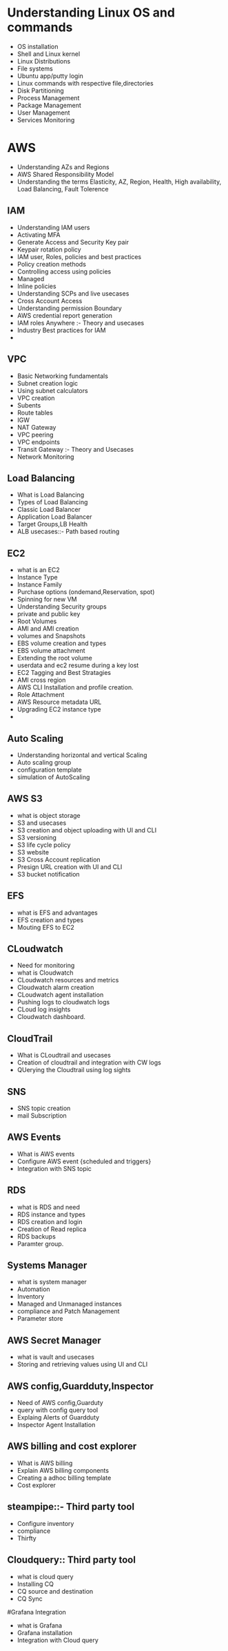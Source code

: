 # Understanding Linux OS and commands
- OS installation
- Shell and Linux kernel
- Linux Distributions
- File systems
- Ubuntu app/putty login
- Linux commands with respective  file,directories
- Disk Partitioning
- Process Management
- Package Management
- User Management
- Services Monitoring

# AWS
- Understanding AZs and Regions
- AWS Shared Responsibility Model
- Understanding the terms Elasticity, AZ, Region, Health, High availability, Load Balancing, Fault Tolerence

## IAM
- Understanding IAM users
- Activating MFA
- Generate Access and Security Key pair
- Keypair rotation policy
- IAM user, Roles, policies and best practices
- Policy creation methods
- Controlling access using policies
- Managed
- Inline policies
- Understanding SCPs and live usecases
- Cross Account Access
- Understanding permission Boundary
- AWS credential report generation
- IAM roles Anywhere :- Theory and usecases
- Industry Best practices for IAM
-

## VPC
- Basic Networking fundamentals
- Subnet creation logic
- Using subnet calculators
- VPC creation
- Subents
- Route tables
- IGW
- NAT Gateway
- VPC peering
- VPC endpoints
- Transit Gateway :- Theory and Usecases
- Network Monitoring

## Load Balancing
- What is Load Balancing
- Types of Load Balancing
- Classic Load Balancer
- Application Load Balancer
- Target Groups,LB Health
- ALB usecases::- Path based routing

## EC2
- what is an EC2
- Instance Type
- Instance Family
- Purchase options (ondemand,Reservation, spot)
- Spinning for new VM
- Understanding Security groups
- private and public key
- Root Volumes
- AMI and AMI creation
- volumes and Snapshots
- EBS volume creation and types
- EBS volume attachment
- Extending the root volume
- userdata and ec2 resume during a key lost
- EC2 Tagging and Best Stratagies
- AMI cross region
- AWS CLI Installation and profile creation.
- Role Attachment
- AWS Resource metadata URL
- Upgrading EC2 instance type
-


## Auto Scaling
- Understanding horizontal and vertical Scaling
- Auto scaling group
- configuration template
- simulation of AutoScaling

## AWS S3
- what is object storage
- S3 and usecases
- S3 creation and object uploading with UI and CLI
- S3 versioning
- S3 life cycle policy
- S3 website
- S3 Cross Account replication
- Presign URL creation with UI and CLI
- S3 bucket notification

## EFS
- what is EFS and advantages
- EFS creation and types
- Mouting EFS to EC2

## CLoudwatch
- Need for monitoring
- what is Cloudwatch
- CLoudwatch resources and metrics
- Cloudwatch alarm creation
- CLoudwatch agent installation
- Pushing logs to cloudwatch logs
- CLoud log insights
- Cloudwatch dashboard.

## CloudTrail
- What is CLoudtrail and usecases
- Creation of cloudtrail and integration with CW logs
- QUerying the Cloudtrail using log sights

## SNS
- SNS topic creation
- mail Subscription

## AWS Events
- What is AWS events
- Configure AWS event {scheduled and triggers}
- Integration with SNS topic

## RDS
- what is RDS and need
- RDS instance and types
- RDS creation and login
- Creation of Read replica
- RDS backups
- Paramter group.

## Systems Manager
- what is system manager
- Automation
- Inventory
- Managed and Unmanaged instances
- compliance and Patch Management
- Parameter store

## AWS Secret Manager
- what is vault and usecases
- Storing and retrieving values using UI and CLI

## AWS config,Guardduty,Inspector
- Need of AWS config,Guarduty
- query with config query tool
- Explaing Alerts of Guardduty
- Inspector Agent Installation


## AWS billing and cost explorer
- What is AWS billing
- Explain AWS billing components
- Creating a adhoc billing template
- Cost explorer

## steampipe::- Third party tool
- Configure inventory
- compliance
- Thirfty

## Cloudquery:: Third party tool
- what is cloud query
- Installing CQ
- CQ source and destination
- CQ Sync

#Grafana Integration
- what is Grafana
- Grafana installation
- Integration with Cloud query
